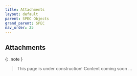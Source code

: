 ```yaml
---
title: Attachments
layout: default
parent: SPEC Objects
grand_parent: SPEC
nav_order: 25
---
```


## Attachments

{: .note }
> This page is under construction! 
> Content coming soon ...